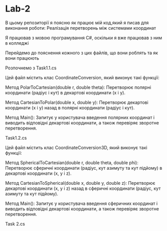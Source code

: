 # Lab-2
В цьому репозиторії я поясню як працює мій код,який я писав для виконання роботи:
Реалізація перетворень між системами координат


Я працював з мовою програмування С#, оскільки я вже працював з ним в колледжі

Перейдемо до пояснення кожного з цих файлів, що вони роблять та як вони працюють

Розпочнемо з Task1.1.cs

Цей файл містить клас CoordinateConversion, який виконує такі функції:

Метод PolarToCartesian(double r, double theta):
Перетворює полярні координати (радіус і кут) в декартові координати (x і y).
        
Метод CartesianToPolar(double x, double y):
Перетворює декартові координати (x і y) назад в полярні координати (радіус і кут).
        
Метод Main():
Запитує у користувача введення полярних координат і виводить відповідні декартові координати, а також перевіряє зворотне перетворення.

Task1.2.cs

Цей файл містить клас CoordinateConversion3D, який виконує такі функції:

Метод SphericalToCartesian(double r, double theta, double phi):
Перетворює сферичні координати (радіус, кут азимуту та кут підйому) в декартові координати (x, y і z).

Метод CartesianToSpherical(double x, double y, double z):
Перетворює декартові координати (x, y і z) назад в сферичні координати (радіус, кут азимуту та кут підйому).

Метод Main():
Запитує у користувача введення сферичних координат і виводить відповідні декартові координати, а також перевіряє зворотне перетворення.

Task 2.cs

